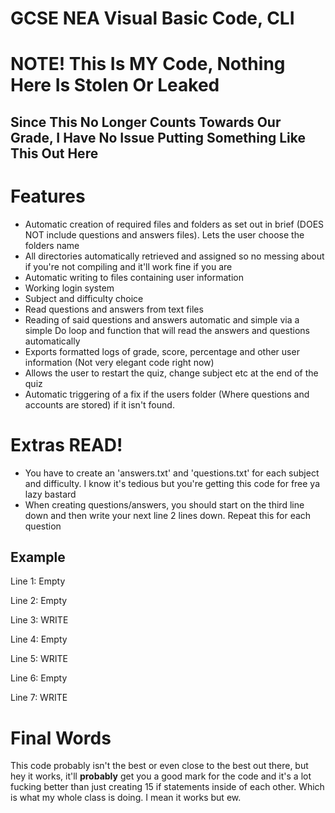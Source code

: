 # GCSE NEA Visual Basic Code, **CLI**

# NOTE! This Is MY Code, Nothing Here Is Stolen Or Leaked

## Since This No Longer Counts Towards Our Grade, I Have No Issue Putting Something Like This Out Here

# Features

* Automatic creation of required files and folders as set out in brief (DOES NOT include questions and answers files). Lets the user choose the folders name
* All directories automatically retrieved and assigned so no messing about if you're not compiling and it'll work fine if you are
* Automatic writing to files containing user information
* Working login system
* Subject and difficulty choice
* Read questions and answers from text files
* Reading of said questions and answers automatic and simple via a simple Do loop and function that will read the answers and questions automatically
* Exports formatted logs of grade, score, percentage and other user information (Not very elegant code right now)
* Allows the user to restart the quiz, change subject etc at the end of the quiz
* Automatic triggering of a fix if the users folder (Where questions and accounts are stored) if it isn't found.

# Extras READ!
* You have to create an 'answers.txt' and 'questions.txt' for each subject and difficulty. I know it's tedious but you're getting this code for free ya lazy bastard
* When creating questions/answers, you should start on the third line down and then write your next line 2 lines down. Repeat this for each question

## Example
Line 1: Empty

Line 2: Empty

Line 3: WRITE

Line 4: Empty

Line 5: WRITE

Line 6: Empty

Line 7: WRITE

# Final Words
This code probably isn't the best or even close to the best out there, but hey it works, it'll **probably** get you a good mark for the code and it's a lot fucking better than just creating 15 if statements inside of each other. Which is what my whole class is doing. I mean it works but ew.
